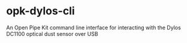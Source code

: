 # opk-dylos-cli
An Open Pipe Kit command line interface for interacting with the Dylos DC1100 optical dust sensor over USB
